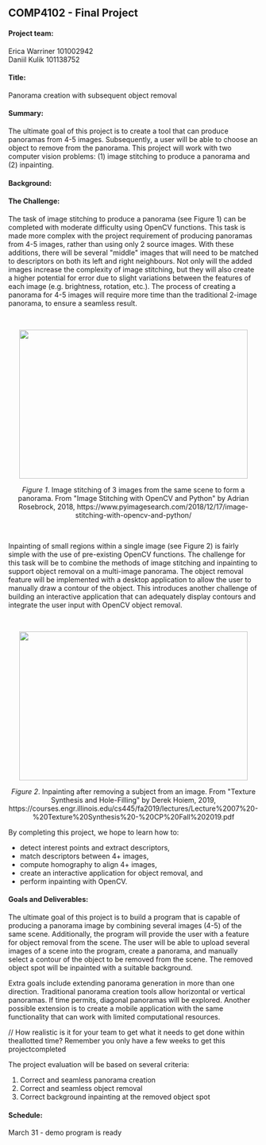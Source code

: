 ## COMP4102 - Final Project

#### Project team:
Erica Warriner 101002942  
Daniil Kulik 101138752

#### Title:  
Panorama creation with subsequent object removal

#### Summary: 
The ultimate goal of this project is to create a tool that can produce panoramas from 4-5 images. Subsequently, a user will be able to choose an object to remove from the panorama. This project will work with two computer vision problems: (1) image stitching to produce a panorama and (2) inpainting. 

#### Background:

#### The Challenge:
The task of image stitching to produce a panorama (see Figure 1) can be completed with moderate difficulty using OpenCV functions. This task is made more complex with the project requirement of producing panoramas from 4-5 images, rather than using only 2 source images. With these additions, there will be several "middle" images that will need to be matched to descriptors on both its left and right neighbours. Not only will the added images increase the complexity of image stitching, but they will also create a higher potential for error due to slight variations between the features of each image (e.g. brightness, rotation, etc.). The process of creating a panorama for 4-5 images will require more time than the traditional 2-image panorama, to ensure a seamless result.

<br>
<p align="center">
  <img width="460" height="300" src="https://media.discordapp.net/attachments/801117503542525993/806290415699361802/image_stitching_opencv_header.png">
</p>
<p align="center">
  <i>Figure 1</i>. Image stitching of 3 images from the same scene to form a panorama. From "Image Stitching with OpenCV and Python" by Adrian Rosebrock, 2018, https://www.pyimagesearch.com/2018/12/17/image-stitching-with-opencv-and-python/
</p>
<br>

Inpainting of small regions within a single image (see Figure 2) is fairly simple with the use of pre-existing OpenCV functions. The challenge for this task will be to combine the methods of image stitching and inpainting to support object removal on a multi-image panorama. The object removal feature will be implemented with a desktop application to allow the user to manually draw a contour of the object. This introduces another challenge of building an interactive application that can adequately display contours and integrate the user input with OpenCV object removal.

<br>
<p align="center">
  <img width="460" height="300" src="https://media.discordapp.net/attachments/801117503542525993/806290515372539935/inpainting.png">
</p>
<p align="center">
  <i>Figure 2</i>. Inpainting after removing a subject from an image. From "Texture Synthesis and Hole-Filling" by Derek Hoiem, 2019, https://courses.engr.illinois.edu/cs445/fa2019/lectures/Lecture%2007%20-%20Texture%20Synthesis%20-%20CP%20Fall%202019.pdf
</p>

By completing this project, we hope to learn how to:
- detect interest points and extract descriptors,
- match descriptors between 4+ images,
- compute homography to align 4+ images,
- create an interactive application for object removal, and
- perform inpainting with OpenCV.

#### Goals and Deliverables: 
The ultimate goal of this project is to build a program that is capable of producing a panorama image by combining several images (4-5) of the same scene. Additionally, the program will provide the user with a feature for object removal from the scene. The user will be able to upload several images of a scene into the program, create a panorama, and manually select a contour of the object to be removed from the scene. The removed object spot will be inpainted with a suitable background. 

Extra goals include extending panorama generation in more than one direction. Traditional panorama creation tools allow horizontal or vertical panoramas. If time permits, diagonal panoramas will be explored. Another possible extension is to create a mobile application with the same functionality that can work with limited computational resources.

// How realistic is it for your team to get what it needs to get done within theallotted time?  Remember you only have a few weeks to get this projectcompleted

The project evaluation will be based on several criteria:
1) Correct and seamless panorama creation
2) Correct and seamless object removal
3) Correct background inpainting at the removed object spot

#### Schedule:

March 31 - demo program is ready
